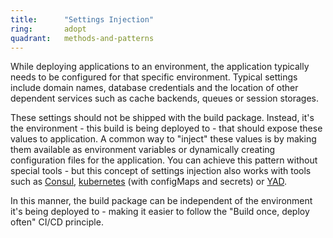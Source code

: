 ```yaml
---
title:      "Settings Injection"
ring:       adopt
quadrant:   methods-and-patterns
---
```


While deploying applications to an environment, the application typically needs to be configured for that specific environment. Typical settings include domain names, database credentials and the location of other dependent services such as cache backends, queues or session storages.

These settings should not be shipped with the build package. Instead, it's the environment - this build is being deployed to - that should expose these values to application. A common way to "inject" these values is by making them available as environment variables or dynamically creating configuration files for the application. You can achieve this pattern without special tools - but this concept of settings injection also works with tools such as [Consul](/tools/consul.html), [kubernetes](/platforms-and-aoe-services/kubernetes.html) (with configMaps and secrets) or [YAD](https://github.com/AOEpeople/YAD).

In this manner, the build package can be independent of the environment it's being deployed to - making it easier to follow the "Build once, deploy often" CI/CD principle.
